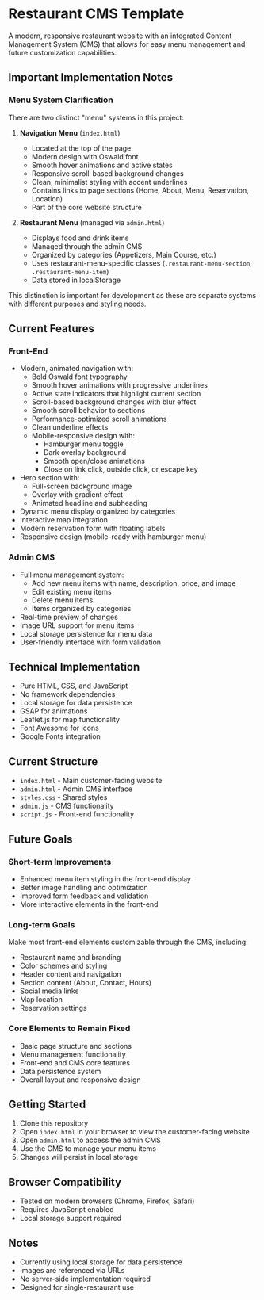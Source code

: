 # Restaurant CMS Template

A modern, responsive restaurant website with an integrated Content Management System (CMS) that allows for easy menu management and future customization capabilities.

## Important Implementation Notes

### Menu System Clarification
There are two distinct "menu" systems in this project:

1. **Navigation Menu** (`index.html`)
   - Located at the top of the page
   - Modern design with Oswald font
   - Smooth hover animations and active states
   - Responsive scroll-based background changes
   - Clean, minimalist styling with accent underlines
   - Contains links to page sections (Home, About, Menu, Reservation, Location)
   - Part of the core website structure

2. **Restaurant Menu** (managed via `admin.html`)
   - Displays food and drink items
   - Managed through the admin CMS
   - Organized by categories (Appetizers, Main Course, etc.)
   - Uses restaurant-menu-specific classes (`.restaurant-menu-section`, `.restaurant-menu-item`)
   - Data stored in localStorage

This distinction is important for development as these are separate systems with different purposes and styling needs.

## Current Features

### Front-End
- Modern, animated navigation with:
  - Bold Oswald font typography
  - Smooth hover animations with progressive underlines
  - Active state indicators that highlight current section
  - Scroll-based background changes with blur effect
  - Smooth scroll behavior to sections
  - Performance-optimized scroll animations
  - Clean underline effects
  - Mobile-responsive design with:
    - Hamburger menu toggle
    - Dark overlay background
    - Smooth open/close animations
    - Close on link click, outside click, or escape key
- Hero section with:
  - Full-screen background image
  - Overlay with gradient effect
  - Animated headline and subheading
- Dynamic menu display organized by categories
- Interactive map integration
- Modern reservation form with floating labels
- Responsive design (mobile-ready with hamburger menu)

### Admin CMS
- Full menu management system:
  - Add new menu items with name, description, price, and image
  - Edit existing menu items
  - Delete menu items
  - Items organized by categories
- Real-time preview of changes
- Image URL support for menu items
- Local storage persistence for menu data
- User-friendly interface with form validation

## Technical Implementation
- Pure HTML, CSS, and JavaScript
- No framework dependencies
- Local storage for data persistence
- GSAP for animations
- Leaflet.js for map functionality
- Font Awesome for icons
- Google Fonts integration

## Current Structure
- `index.html` - Main customer-facing website
- `admin.html` - Admin CMS interface
- `styles.css` - Shared styles
- `admin.js` - CMS functionality
- `script.js` - Front-end functionality

## Future Goals

### Short-term Improvements
- Enhanced menu item styling in the front-end display
- Better image handling and optimization
- Improved form feedback and validation
- More interactive elements in the front-end

### Long-term Goals
Make most front-end elements customizable through the CMS, including:
- Restaurant name and branding
- Color schemes and styling
- Header content and navigation
- Section content (About, Contact, Hours)
- Social media links
- Map location
- Reservation settings

### Core Elements to Remain Fixed
- Basic page structure and sections
- Menu management functionality
- Front-end and CMS core features
- Data persistence system
- Overall layout and responsive design

## Getting Started

1. Clone this repository
2. Open `index.html` in your browser to view the customer-facing website
3. Open `admin.html` to access the admin CMS
4. Use the CMS to manage your menu items
5. Changes will persist in local storage

## Browser Compatibility
- Tested on modern browsers (Chrome, Firefox, Safari)
- Requires JavaScript enabled
- Local storage support required

## Notes
- Currently using local storage for data persistence
- Images are referenced via URLs
- No server-side implementation required
- Designed for single-restaurant use
